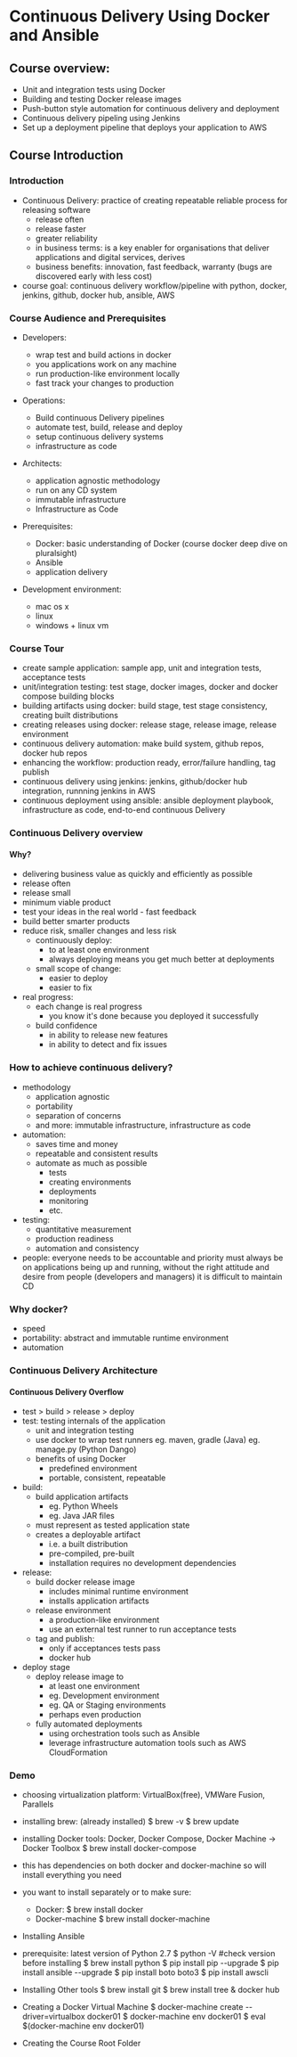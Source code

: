 # Continuous Delivery Using Docker and Ansible

## Course overview:
- Unit and integration tests using Docker
- Building and testing Docker release images
- Push-button style automation for continuous delivery and deployment
- Continuous delivery pipeling using Jenkins
- Set up a deployment pipeline that deploys your application to AWS

## Course Introduction

### Introduction
- Continuous Delivery: practice of creating repeatable reliable process for releasing software
  - release often
  - release faster
  - greater reliability
  - in business terms: is a key enabler for organisations that deliver applications and digital services, derives
  - business benefits: innovation, fast feedback, warranty (bugs are discovered early with less cost)
- course goal: continuous delivery workflow/pipeline with python, docker, jenkins, github, docker hub, ansible, AWS

### Course Audience and Prerequisites

- Developers:
    - wrap test and build actions in docker
    - you applications work on any machine
    - run production-like environment locally
    - fast track your changes to production

- Operations:
  - Build continuous Delivery pipelines
  - automate test, build, release and deploy
  - setup continuous delivery systems
  - infrastructure as code

- Architects:
  - application agnostic methodology
  - run on any CD system
  - immutable infrastructure
  - Infrastructure as Code

- Prerequisites:
  - Docker: basic understanding of Docker (course docker deep dive on pluralsight)
  - Ansible
  - application delivery

- Development environment:
  - mac os x
  - linux
  - windows + linux vm

### Course Tour
- create sample application: sample app, unit and integration tests, acceptance tests
- unit/integration testing: test stage, docker images, docker and docker compose building blocks
- building artifacts using docker: build stage, test stage consistency, creating built distributions
- creating releases using docker: release stage, release image, release environment
- continuous delivery automation: make build system, github repos, docker hub repos
- enhancing the workflow: production ready, error/failure handling, tag publish
- continuous delivery using jenkins: jenkins, github/docker hub integration, runnning jenkins in AWS
- continuous deployment using ansible: ansible deployment playbook, infrastructure as code, end-to-end continuous Delivery

### Continuous Delivery overview
#### Why?
- delivering business value as quickly and efficiently as possible
- release often
- release small
- minimum viable product
- test your ideas in the real world - fast feedback
- build better smarter products
- reduce risk, smaller changes and less risk
  - continuously deploy:
    - to at least one environment
    - always deploying means you get much better at deployments
  - small scope of change:
    - easier to deploy
    - easier to fix
- real progress:
  - each change is real progress
    - you know it's done because you deployed it successfully
  - build confidence
    - in ability to release new features
    - in ability to detect and fix issues

### How to achieve continuous delivery?
- methodology
  - application agnostic
  - portability
  - separation of concerns
  - and more: immutable infrastructure, infrastructure as code
- automation:
  - saves time and money
  - repeatable and consistent results
  - automate as much as possible
    - tests
    - creating environments
    - deployments
    - monitoring
    - etc.
- testing:
  - quantitative measurement
  - production readiness
  - automation and consistency
- people: everyone needs to be accountable and priority must always be on applications being up and running, without the right attitude and desire from people (developers and managers) it is difficult to maintain CD

### Why docker?
- speed
- portability: abstract and immutable runtime environment
- automation

### Continuous Delivery Architecture
#### Continuous Delivery Overflow
- test > build > release > deploy
- test: testing internals of the application
  - unit and integration testing
  - use docker to wrap test runners
    eg. maven, gradle (Java)
    eg. manage.py (Python Dango)
  - benefits of using Docker
    - predefined environment
    - portable, consistent, repeatable
- build:
  - build application artifacts
    - eg. Python Wheels
    - eg. Java JAR files
  - must represent as tested application state
  - creates a deployable artifact
    - i.e. a built distribution
    - pre-compiled, pre-built
    - installation requires no development dependencies
- release:
  - build docker release image
    - includes minimal runtime environment
    - installs application artifacts
  - release environment
    - a production-like environment
    - use an external test runner to run acceptance tests
  - tag and publish:
    - only if acceptances tests pass
    - docker hub
- deploy stage
  - deploy release image to
    - at least one environment
    - eg. Development environment
    - eg. QA or Staging environments
    - perhaps even production
  - fully automated deployments
    - using orchestration tools such as Ansible
    - leverage infrastructure automation tools such as AWS CloudFormation

### Demo

- choosing virtualization platform: VirtualBox(free), VMWare Fusion, Parallels

- installing brew: (already installed)
$ brew -v
$ brew update

- installing Docker tools: Docker, Docker Compose, Docker Machine -> Docker Toolbox
$ brew install docker-compose

- this has dependencies on both docker and docker-machine so will install everything you need
- you want to install separately or to make sure:
  - Docker:
    $ brew install docker
  - Docker-machine
  $ brew install docker-machine

- Installing Ansible
- prerequisite: latest version of Python 2.7
$ python -V #check version before installing
$ brew install python
$ pip install pip --upgrade
$ pip install ansible --upgrade
$ pip install boto boto3
$ pip install awscli

- Installing Other tools
$ brew install git
$ brew install tree
& docker hub

- Creating a Docker Virtual Machine
$ docker-machine create --driver=virtualbox docker01
$ docker-machine env docker01
$ eval $(docker-machine env docker01)
- Creating the Course Root Folder
